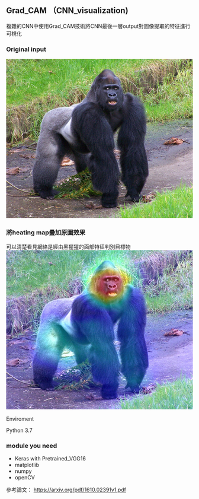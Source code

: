 ## Grad_CAM （CNN_visualization)
複雜的CNN中使用Grad_CAM技術將CNN最後一層output對圖像提取的特征進行可視化


### Original input

![image](gorilla.jpg)

### 將heating map疊加原圖效果
可以清楚看見網絡是經由黑猩猩的面部特征判別目標物
![image](gorilla_heatmap.jpg)





Enviroment

Python 3.7

### module you need

* Keras with Pretrained_VGG16
* matplotlib
* numpy
* openCV











參考論文：
https://arxiv.org/pdf/1610.02391v1.pdf
